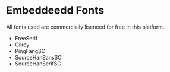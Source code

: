 # Embeddeedd Fonts

All fonts used are commercially lisenced for free in this platform.

- FreeSerif
- Gilroy
- PingFangSC
- SourceHanSansSC
- SourceHanSerifSC
